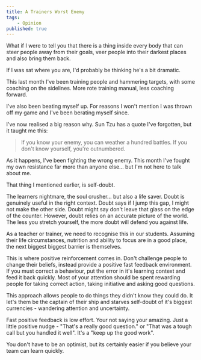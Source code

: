 ```yaml
---
title: A Trainers Worst Enemy
tags: 
    - Opinion
published: true
---
```



What if I were to tell you that there is a thing inside every body that can steer people away from their goals, veer people into their darkest places and also bring them back.

If I was sat where you are, I'd probably be thinking he's a bit dramatic. 

This last month I've been training people and hammering targets, with some coaching on the sidelines. More rote training manual, less coaching forward.

I've also been beating myself up. For reasons I won't mention I was thrown off my game and I've been berating myself since. 

I've now realised a big reason why. Sun Tzu has a quote I've forgotten, but it taught me this:
> If you know your enemy, you can weather a hundred battles.
> If you don't know yourself, you're outnumbered.

As it happens, I've been fighting the wrong enemy. This month I've fought my own resistance far more than anyone else... but I'm not here to talk about me.

That thing I mentioned earlier, is self-doubt.

The learners nightmare, the soul crusher... but also a life saver. Doubt is genuinely useful in the right context. Doubt says if I jump this gap, I might not make the other side. Doubt might say don't leave that glass on the edge of the counter. However, doubt relies on an accurate picture of the world. The less you stretch yourself, the more doubt will defend you against life.

As a teacher or trainer, we need to recognise this in our students. Assuming their life circumstances, nutrition and ability to focus are in a good place, the next biggest biggest barrier is themselves.

This is where positive reinforcement comes in. Don't challenge people to change their beliefs, instead provide a positive fast feedback environment. If you must correct a behaviour, put the error in it's learning context and feed it back quickly. Most of your attention should be spent rewarding people for taking correct action, taking initiative and asking good questions.

This approach allows people to do things they didn't know they could do. It let's them be the captain of their ship and starves self-doubt of it's biggest currencies - wandering attention and uncertainty.

Fast positive feedback is low effort. Your not saying your amazing. Just a little positive nudge - "That's a really good question." or "That was a tough call but you handled it well". It's a "keep up the good work".

You don't have to be an optimist, but its certainly easier if you believe your team can learn quickly. 
